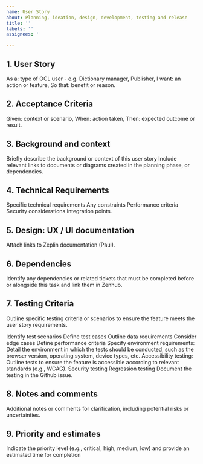 ```yaml
---
name: User Story
about: Planning, ideation, design, development, testing and release
title: ''
labels: ''
assignees: ''

---
```


## 1. User Story
As a: type of OCL user - e.g. Dictionary manager, Publisher,
I want: an action or feature,
So that: benefit or reason.

## 2. Acceptance Criteria 
Given: context or scenario,
When: action taken,
Then: expected outcome or result.

## 3. Background and context
Briefly describe the background or context of this user story
Include relevant links to documents or diagrams created in the planning phase, or dependencies.

## 4. Technical Requirements 
Specific technical requirements
Any constraints
Performance criteria
Security considerations
Integration points.

## 5. Design: UX / UI documentation
Attach links to Zeplin documentation (Paul).

## 6. Dependencies
Identify any dependencies or related tickets that must be completed before or alongside this task and link them in Zenhub.

## 7. Testing Criteria 
Outline specific testing criteria or scenarios to ensure the feature meets the user story requirements.

Identify test scenarios
Define test cases
Outline data requirements
Consider edge cases
Define performance criteria
Specify environment requirements: Detail the environment in which the tests should be conducted, such as the browser version, operating system, device types, etc.
Accessibility testing: Outline tests to ensure the feature is accessible according to relevant standards (e.g., WCAG).
Security testing
Regression testing
Document the testing in the Github issue.

## 8. Notes and comments 
Additional notes or comments for clarification, including potential risks or uncertainties.

## 9. Priority and estimates 
Indicate the priority level (e.g., critical, high, medium, low) and provide an estimated time for completion
